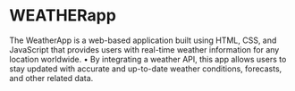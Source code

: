 # WEATHERapp
 The WeatherApp is a web-based application built using HTML, CSS, and JavaScript that provides users with real-time weather information for any location worldwide. • By integrating a weather API, this app allows users to stay updated with accurate and up-to-date weather conditions, forecasts, and other related data.
